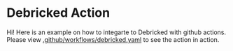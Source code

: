 # Debricked Action

Hi! Here is an example on how to integarte to Debricked with github actions. 
Please view [.github/workflows/debricked.yaml](.github/workflows/debricked.yaml) to see the action in action.
